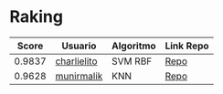 # Raking
| Score | Usuario |	Algoritmo | Link Repo |
| - | - | - | - |
| 0.9837| [charlielito](https://github.com/charlielito/) | SVM RBF| [Repo](https://github.com/charlielito/supervised-intermedio-mnist/tree/svm) |
| 0.9628 | [munirmalik](https://github.com/munirmalik) | KNN | [Repo](https://github.com/munirmalik/supervised-intermedio-mnist) |


